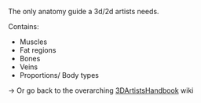 The only anatomy guide a 3d/2d artists needs.

Contains:
- Muscles
- Fat regions
- Bones
- Veins
- Proportions/ Body types

-> Or go back to the overarching [3DArtistsHandbook](https://github.com/Epicrex/3DArtistsHandbook/wiki) wiki
